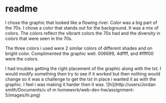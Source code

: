# readme
I chose the graphic that looked like a flowing river. Color was a big part of the 70s. I chose a color that stands out for the background. It was a mix of colors. The colors reflect the vibrant colors the 70s had and the diversity in colors that were seen in the 70s.

The  three colors i used were 2 similar colors of different shades and on bright color. Complimented the graphic well. 006699, 4dffff, and #ffff00 were the colors.

I had troubles getting the right placement of the graphic along with the txt. I would modify something then try to see if it worked but then nothing would change so it was a challenge to get the txt in place i wanted it as with the graphic. I feel i was making it harder then it was.
![hi](http://users/Jordan smith/Documents/u of m homework/web-dev-hw/assignment-5/images/hi.png)
